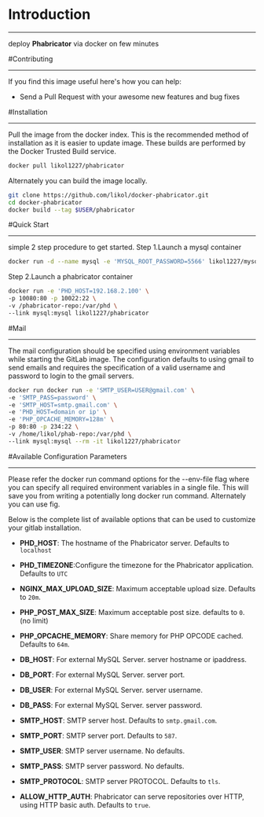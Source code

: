 # Introduction
* * * 
deploy **Phabricator** via docker on few minutes



#Contributing
* * *
If you find this image useful here's how you can help:
* Send a Pull Request with your awesome new features and bug fixes



#Installation
* * *
Pull the image from the docker index. This is the recommended method of installation as it is easier to update image. These builds are performed by the Docker Trusted Build service.

```bash
docker pull likol1227/phabricator
```

Alternately you can build the image locally.

```bash
git clone https://github.com/likol/docker-phabricator.git
cd docker-phabricator
docker build --tag $USER/phabricator
```

#Quick Start
* * *
simple 2 step procedure to get started.
Step 1.Launch a mysql container

```bash
docker run -d --name mysql -e 'MYSQL_ROOT_PASSWORD=5566' likol1227/mysql
```

Step 2.Launch a phabricator container

```bash
docker run -e 'PHD_HOST=192.168.2.100' \
-p 10080:80 -p 10022:22 \
-v /phabricator-repo:/var/phd \
--link mysql:mysql likol1227/phabricator
```

#Mail
* * *
The mail configuration should be specified using environment variables while starting the GitLab image. The configuration defaults to using gmail to send emails and requires the specification of a valid username and password to login to the gmail servers.

```bash
docker run docker run -e 'SMTP_USER=USER@gmail.com' \
-e 'SMTP_PASS=password' \
-e 'SMTP_HOST=smtp.gmail.com' \
-e 'PHD_HOST=domain or ip' \
-e 'PHP_OPCACHE_MEMORY=128m' \
-p 80:80 -p 234:22 \
-v /home/likol/phab-repo:/var/phd \
--link mysql:mysql --rm -it likol1227/phabricator
```
#Available Configuration Parameters
* * *
Please refer the docker run command options for the --env-file flag where you can specify all required environment variables in a single file. This will save you from writing a potentially long docker run command. Alternately you can use fig.

Below is the complete list of available options that can be used to customize your gitlab installation.

* **PHD_HOST**: The hostname of the Phabricator server. Defaults to `localhost`

* **PHD_TIMEZONE**:Configure the timezone for the Phabricator application. Defaults to `UTC`

* **NGINX_MAX_UPLOAD_SIZE**: Maximum acceptable upload size. Defaults to `20m`.

* **PHP_POST_MAX_SIZE**: Maximum acceptable post size. defaults to `0`. (no limit)

* **PHP_OPCACHE_MEMORY**: Share memory for PHP OPCODE cached. Defaults to `64m`.

* **DB_HOST**: For external MySQL Server. server hostname or ipaddress.

* **DB_PORT**: For external MySQL Server. server port.

* **DB_USER**: For external MySQL Server. server username.

* **DB_PASS**: For external MySQL Server. server password.

* **SMTP_HOST**: SMTP server host. Defaults to `smtp.gmail.com`.

* **SMTP_PORT**: SMTP server port. Defaults to `587`.

* **SMTP_USER**: SMTP server username. No defaults.

* **SMTP_PASS**: SMTP server password. No defaults.

* **SMTP_PROTOCOL**: SMTP server PROTOCOL. Defaults to `tls`.

* **ALLOW_HTTP_AUTH**: Phabricator can serve repositories over HTTP, using HTTP basic auth. Defaults to `true`.
